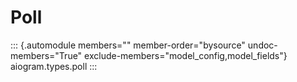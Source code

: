 # Poll

::: {.automodule members="" member-order="bysource" undoc-members="True" exclude-members="model_config,model_fields"}
aiogram.types.poll
:::
